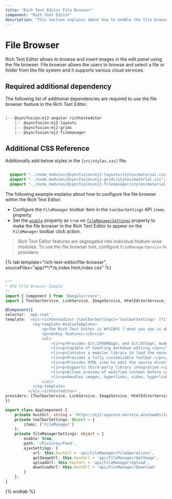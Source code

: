 ```yaml
---
title: "Rich Text Editor File Browser"
component: "Rich Text Editor"
description: "This section explains about how to enable the file browser feature in the Syncfusion Angular Rich Text Editor component."
---
```


# File Browser

Rich Text Editor allows to browse and insert images in the edit panel using the file browser. File browser allows the users to browse and select a file or folder from the file system and it supports various cloud services.

## Required additional dependency

The following list of additional dependencies are required to use the file browser feature in the Rich Text Editor.

```js

|-- @syncfusion/ej2-angular-richtexteditor
    |-- @syncfusion/ej2-layouts
    |-- @syncfusion/ej2-grids
    |-- @syncfusion/ej2-filemanager

```

## Additional CSS Reference

Additionally add below styles in the `[src/styles.css]` file.

```css

  @import "../node_modules/@syncfusion/ej2-layouts/styles/material.css";
  @import "../node_modules/@syncfusion/ej2-grids/styles/material.css";
  @import "../node_modules/@syncfusion/ej2-filemanager/styles/material.css";

```

The following example explains about how to configure the file browser within the Rich Text Editor.

* Configure the `FileManager` toolbar item in the `toolbarSettings` API `items` property.
* Set the [`enable`](../api/rich-text-editor/fileManagerSettings/#enable) property as `true` on [`fileManagerSettings`](../api/rich-text-editor/#fileManagerSettings) property to make the file browser in the  Rich Text Editor to appear on the `FileManager` toolbar click action.

> Rich Text Editor features are segregated into individual feature-wise modules. To use the file browser tool, configure `FileManagerService` in providers.

{% tab template="rich-text-editor/file-browser", sourceFiles="app/**/*.ts,index.html,index.css" %}

```typescript

/**
* RTE File Browser Sample
*/
import { Component } from '@angular/core';
import { ToolbarService, LinkService, ImageService, HtmlEditorService, QuickToolbarService, FileManagerService } from '@syncfusion/ej2-angular-richtexteditor';

@Component({
selector: 'app-root',
template: `<ejs-richtexteditor [toolbarSettings]='toolbarSettings' [fileManagerSettings]='fileManagerSettings'>
            <ng-template #valueTemplate>
                <p>The Rich Text Editor is WYSIWYG ("what you see is what you get") editor useful to create and edit content, and return the valid <a href="https://ej2.syncfusion.com/home/" target="_blank">HTML markup</a> or <a href="https://ej2.syncfusion.com/home/" target="_blank">markdown</a> of the content</p>
                <p><b>Key features:</b></p>
                <ul>
                    <li><p>Provides &lt;IFRAME&gt; and &lt;DIV&gt; modes</p></li>
                    <li><p>Capable of handling markdown editing.</p></li>
                    <li><p>Contains a modular library to load the necessary functionality on demand.</p></li>
                    <li><p>Provides a fully customizable toolbar.</p></li>
                    <li><p>Provides HTML view to edit the source directly for developers.</p></li>
                    <li><p>Supports third-party library integration.</p></li>
                    <li><p>Allows preview of modified content before saving it.</p></li>
                    <li><p>Handles images, hyperlinks, video, hyperlinks, uploads, etc.</p></li>
                </ul>
            </ng-template>
          </ejs-richtexteditor>`,
providers: [ToolbarService, LinkService, ImageService, HtmlEditorService, QuickToolbarService, FileManagerService]
})

export class AppComponent {
    private hostUrl: string = 'https://ej2-aspcore-service.azurewebsites.net/';
    private toolbarSettings: Object = {
        items: ['FileManager']
    };
    private fileManagerSettings: object = {
        enable: true,
        path: '/Pictures/Food',
        ajaxSettings: {
            url: this.hostUrl + 'api/FileManager/FileOperations',
            getImageUrl: this.hostUrl + 'api/FileManager/GetImage',
            uploadUrl: this.hostUrl + 'api/FileManager/Upload',
            downloadUrl: this.hostUrl + 'api/FileManager/Download'
        }
    };
}

```

{% endtab %}